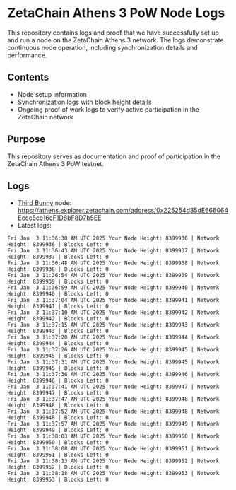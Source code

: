 # ZetaChain Athens 3 PoW Node Logs
This repository contains logs and proof that we have successfully set up and run a node on the ZetaChain Athens 3 network. The logs demonstrate continuous node operation, including synchronization details and performance.

## Contents
- Node setup information
- Synchronization logs with block height details
- Ongoing proof of work logs to verify active participation in the ZetaChain network

## Purpose
This repository serves as documentation and proof of participation in the ZetaChain Athens 3 PoW testnet.

## Logs

- [Third Bunny](https://thirdbunny.xyz/) node: https://athens.explorer.zetachain.com/address/0x225254d35dE666064Eccc5ce16eF1D8bF8D7b5EE
- Latest logs:
```
Fri Jan  3 11:36:38 AM UTC 2025 Your Node Height: 8399936 | Network Height: 8399936 | Blocks Left: 0
Fri Jan  3 11:36:43 AM UTC 2025 Your Node Height: 8399937 | Network Height: 8399937 | Blocks Left: 0
Fri Jan  3 11:36:48 AM UTC 2025 Your Node Height: 8399938 | Network Height: 8399938 | Blocks Left: 0
Fri Jan  3 11:36:54 AM UTC 2025 Your Node Height: 8399939 | Network Height: 8399939 | Blocks Left: 0
Fri Jan  3 11:36:59 AM UTC 2025 Your Node Height: 8399940 | Network Height: 8399940 | Blocks Left: 0
Fri Jan  3 11:37:04 AM UTC 2025 Your Node Height: 8399941 | Network Height: 8399941 | Blocks Left: 0
Fri Jan  3 11:37:10 AM UTC 2025 Your Node Height: 8399942 | Network Height: 8399942 | Blocks Left: 0
Fri Jan  3 11:37:15 AM UTC 2025 Your Node Height: 8399943 | Network Height: 8399943 | Blocks Left: 0
Fri Jan  3 11:37:20 AM UTC 2025 Your Node Height: 8399944 | Network Height: 8399944 | Blocks Left: 0
Fri Jan  3 11:37:26 AM UTC 2025 Your Node Height: 8399945 | Network Height: 8399945 | Blocks Left: 0
Fri Jan  3 11:37:31 AM UTC 2025 Your Node Height: 8399945 | Network Height: 8399945 | Blocks Left: 0
Fri Jan  3 11:37:36 AM UTC 2025 Your Node Height: 8399946 | Network Height: 8399946 | Blocks Left: 0
Fri Jan  3 11:37:41 AM UTC 2025 Your Node Height: 8399947 | Network Height: 8399947 | Blocks Left: 0
Fri Jan  3 11:37:47 AM UTC 2025 Your Node Height: 8399948 | Network Height: 8399948 | Blocks Left: 0
Fri Jan  3 11:37:52 AM UTC 2025 Your Node Height: 8399948 | Network Height: 8399948 | Blocks Left: 0
Fri Jan  3 11:37:57 AM UTC 2025 Your Node Height: 8399949 | Network Height: 8399949 | Blocks Left: 0
Fri Jan  3 11:38:03 AM UTC 2025 Your Node Height: 8399950 | Network Height: 8399950 | Blocks Left: 0
Fri Jan  3 11:38:08 AM UTC 2025 Your Node Height: 8399951 | Network Height: 8399951 | Blocks Left: 0
Fri Jan  3 11:38:13 AM UTC 2025 Your Node Height: 8399952 | Network Height: 8399952 | Blocks Left: 0
Fri Jan  3 11:38:18 AM UTC 2025 Your Node Height: 8399953 | Network Height: 8399953 | Blocks Left: 0
```
